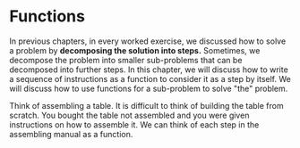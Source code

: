 # Functions

In previous chapters, in every worked exercise, we discussed how to solve a problem by **decomposing the solution into steps.** Sometimes, we decompose the problem into smaller sub-problems that can be decomposed into further steps. In this chapter, we will discuss how to write a sequence of instructions as a function to consider it as a step by itself. We will discuss how to use functions for a sub-problem to solve "the" problem.

Think of assembling a table. It is difficult to think of building the table from scratch. You bought the table not assembled and you were given instructions on how to assemble it. We can think of each step in the assembling manual as a function.



